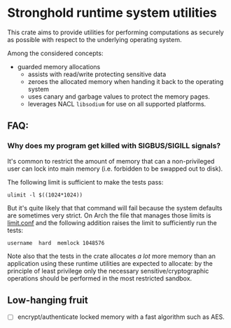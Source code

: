 # Stronghold runtime system utilities

This crate aims to provide utilities for performing computations as securely as
possible with respect to the underlying operating system.

Among the considered concepts:

- guarded memory allocations
  - assists with read/write protecting sensitive data
  - zeroes the allocated memory when handing it back to the operating system
  - uses canary and garbage values to protect the memory pages.
  - leverages NACL `libsodium` for use on all supported platforms.

## FAQ:

### Why does my program get killed with SIGBUS/SIGILL signals?

It's common to restrict the amount of memory that can a non-privileged user can
lock into main memory (i.e. forbidden to be swapped out to disk).

The following limit is sufficient to make the tests pass:

```
ulimit -l $((1024*1024))
```

But it's quite likely that that command will fail because the system defaults
are sometimes very strict. On Arch the file that manages those limits is
[limit.conf](https://wiki.archlinux.org/index.php/Limits.conf) and the
following addition raises the limit to sufficiently run the tests:

```
username  hard  memlock 1048576
```

Note also that the tests in the crate allocates _a lot_ more memory than an
application using these runtime utilities are expected to allocate: by the
principle of least privilege only the necessary sensitive/cryptographic
operations should be performed in the most restricted sandbox.

## Low-hanging fruit

- [ ] encrypt/authenticate locked memory with a fast algorithm such as AES.
